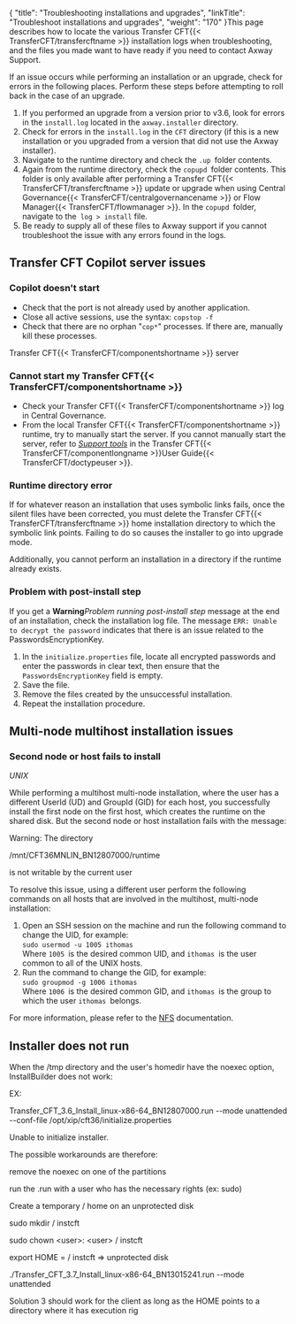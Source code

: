 {
    "title": "Troubleshooting installations and upgrades",
    "linkTitle": "Troubleshoot installations and upgrades",
    "weight": "170"
}This page describes how to locate the various Transfer CFT{{< TransferCFT/transfercftname  >}} installation logs when troubleshooting, and the files you made want to have ready if you need to contact Axway Support.

If an issue occurs while performing an installation or an upgrade, check for errors in the following places. Perform these steps before attempting to roll back in the case of an upgrade.

1. If you performed an upgrade from a version prior to v3.6, look for errors in the `install.log` located in the `axway.installer` directory.
1. Check for errors in the `install.log` in the `CFT` directory (if this is a new installation or you upgraded from a version that did not use the Axway installer).
1. Navigate to the runtime directory and check the `.up `folder contents.
1. Again from the runtime directory, check the `copupd `folder contents. This folder is only available after performing a Transfer CFT{{< TransferCFT/transfercftname >}} update or upgrade when using Central Governance{{< TransferCFT/centralgovernancename >}} or Flow Manager{{< TransferCFT/flowmanager >}}. In the `copupd `folder, navigate to the` log > install` file.
1. Be ready to supply all of these files to Axway support if you cannot troubleshoot the issue with any errors found in the logs.

## Transfer CFT Copilot server issues

### Copilot doesn't start

- Check that the port is not already used by another application.
- Close all active sessions, use the syntax: `copstop -f`
- Check that there are no orphan "`cop*`" processes. If there are, manually kill these processes.

Transfer CFT{{< TransferCFT/componentshortname  >}} server

### Cannot start my Transfer CFT{{< TransferCFT/componentshortname  >}}

- Check your Transfer CFT{{< TransferCFT/componentshortname >}} log in Central Governance.
- From the local Transfer CFT{{< TransferCFT/componentshortname >}} runtime, try to manually start the server. If you cannot manually start the server, refer to *[Support tools](https://docs.axway.com/bundle/TransferCFT_38_UsersGuide_allOS_en_HTML5/page/Content/Troubleshooting/support_tools.htm)* in the Transfer CFT{{< TransferCFT/componentlongname >}}User Guide{{< TransferCFT/doctypeuser >}}.

### Runtime directory error

If for whatever reason an installation that uses symbolic links fails, once the silent files have been corrected, you must delete the Transfer CFT{{< TransferCFT/transfercftname  >}} home installation directory to which the symbolic link points. Failing to do so causes the installer to go into upgrade mode.

Additionally, you cannot perform an installation in a directory if the runtime already exists.

### Problem with post-install step

If you get a **Warning***Problem running post-install step* message at the end of an installation, check the installation log file. The message `ERR: Unable to decrypt the password` indicates that there is an issue related to the PasswordsEncryptionKey.

1. In the `initialize.properties` file, locate all encrypted passwords and enter the passwords in clear text, then ensure that the `PasswordsEncryptionKey` field is empty.
1. Save the file.
1. Remove the files created by the unsuccessful installation.
1. Repeat the installation procedure.

## Multi-node multihost installation issues

### Second node or host fails to install

*UNIX*

While performing a multihost multi-node installation, where the user has a different UserId (UD) and GroupId (GID) for each host, you successfully install the first node on the first host, which creates the runtime on the shared disk. But the second node or host installation fails with the message:

Warning: The directory

/mnt/CFT36MNLIN\_BN12807000/runtime

is not writable by the current user

To resolve this issue, using a different user perform the following commands on all hosts that are involved in the multihost, multi-node installation:

1. Open an SSH session on the machine and run the following command to change the UID, for example:  
    `sudo usermod -u 1005 ithomas`  
    Where `1005 `is the desired common UID, and `ithomas `is the user common to all of the UNIX hosts.
1. Run the command to change the GID, for example:  
    `sudo groupmod -g 1006 ithomas`  
    Where `1006 `is the desired common GID, and `ithomas `is the group to which the user `ithomas `belongs.

For more information, please refer to the [NFS](http://nfs.sourceforge.net/nfs-howto/ar01s07.html#pemission_issues) documentation.

## Installer does not run

When the /tmp directory and the user's homedir have the noexec option, InstallBuilder does not work:

EX:

Transfer\_CFT\_3.6\_Install\_linux-x86-64\_BN12807000.run --mode unattended --conf-file /opt/xip/cft36/initialize.properties

Unable to initialize installer.

The possible workarounds are therefore:

remove the noexec on one of the partitions

run the .run with a user who has the necessary rights (ex: sudo)

Create a temporary / home on an unprotected disk

sudo mkdir / instcft

sudo chown &lt;user>: &lt;user> / instcft

export HOME = / instcft => unprotected disk

./Transfer\_CFT\_3.7\_Install\_linux-x86-64\_BN13015241.run --mode unattended

Solution 3 should work for the client as long as the HOME points to a directory where it has execution rig
